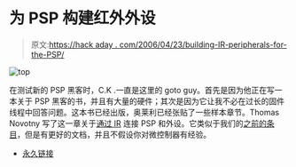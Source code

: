 # 为 PSP 构建红外外设

> 原文:[https://hack aday . com/2006/04/23/building-IR-peripherals-for-the-PSP/](https://hackaday.com/2006/04/23/building-ir-peripherals-for-the-psp/)

![top](../Images/386793a308002a0e4b57c3cc660f5434.png)

在测试新的 PSP 黑客时，C.K .一直是这里的 goto guy。首先是因为他正在写一本关于 PSP 黑客的书，并且有大量的硬件；其次是因为它让我不必在过长的固件线程中回答问题。这本书已经出版，奥莱利已经张贴了一些样本章节。Thomas Novotny 写了这一章关于[通过 IR](http://www.oreilly.com/catalog/psphks/chapter/hack39.pdf) 连接 PSP 和外设。它类似于我们的[之前的条目](http://playstation.hackaday.com/entry/1234000843051463/)，但是有更好的文档，并且不假设你对微控制器有经验。

*   [永久链接](http://www.oreilly.com/catalog/psphks/chapter/index.html)